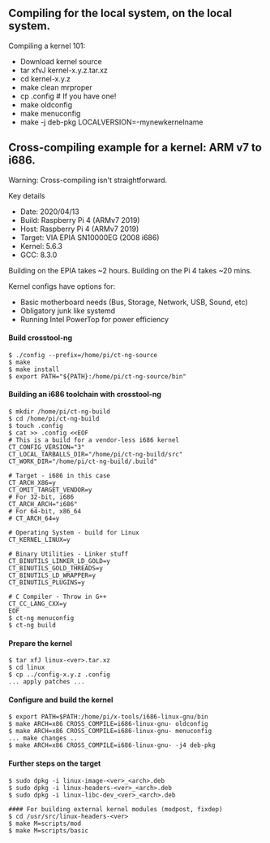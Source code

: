 ## Compiling for the local system, on the local system.

Compiling a kernel 101:

* Download kernel source
* tar xfvJ kernel-x.y.z.tar.xz
* cd kernel-x.y.z
* make clean mrproper
* cp <config> .config # If you have one!
* make oldconfig
* make menuconfig
* make -j<number of threads> deb-pkg LOCALVERSION=-mynewkernelname

## Cross-compiling example for a kernel: ARM v7 to i686.

Warning: Cross-compiling isn't straightforward.

Key details
- Date:   2020/04/13
- Build:  Raspberry Pi 4 (ARMv7 2019) 
- Host:   Raspberry Pi 4 (ARMv7 2019) 
- Target: VIA EPIA SN10000EG (2008 i686)
- Kernel: 5.6.3
- GCC:	  8.3.0

Building on the EPIA takes ~2 hours. 
Building on the Pi 4 takes ~20 mins.

Kernel configs have options for:
* Basic motherboard needs (Bus, Storage, Network, USB, Sound, etc)
* Obligatory junk like systemd
* Running Intel PowerTop for power efficiency

#### Build crosstool-ng
```
$ ./config --prefix=/home/pi/ct-ng-source
$ make 
$ make install
$ export PATH="${PATH}:/home/pi/ct-ng-source/bin"
```

#### Building an i686 toolchain with crosstool-ng
```
$ mkdir /home/pi/ct-ng-build
$ cd /home/pi/ct-ng-build
$ touch .config
$ cat >> .config <<EOF
# This is a build for a vendor-less i686 kernel
CT_CONFIG_VERSION="3"
CT_LOCAL_TARBALLS_DIR="/home/pi/ct-ng-build/src"
CT_WORK_DIR="/home/pi/ct-ng-build/.build"

# Target - i686 in this case
CT_ARCH_X86=y
CT_OMIT_TARGET_VENDOR=y
# For 32-bit, i686
CT_ARCH_ARCH="i686"
# For 64-bit, x86_64
# CT_ARCH_64=y

# Operating System - build for Linux
CT_KERNEL_LINUX=y

# Binary Utilities - Linker stuff
CT_BINUTILS_LINKER_LD_GOLD=y 
CT_BINUTILS_GOLD_THREADS=y 
CT_BINUTILS_LD_WRAPPER=y
CT_BINUTILS_PLUGINS=y

# C Compiler - Throw in G++
CT_CC_LANG_CXX=y
EOF
$ ct-ng menuconfig
$ ct-ng build
```

#### Prepare the kernel
```
$ tar xfJ linux-<ver>.tar.xz
$ cd linux
$ cp ../config-x.y.z .config
... apply patches ...
```

#### Configure and build the kernel
```
$ export PATH=$PATH:/home/pi/x-tools/i686-linux-gnu/bin
$ make ARCH=x86 CROSS_COMPILE=i686-linux-gnu- oldconfig
$ make ARCH=x86 CROSS_COMPILE=i686-linux-gnu- menuconfig
... make changes ..
$ make ARCH=x86 CROSS_COMPILE=i686-linux-gnu- -j4 deb-pkg
```

#### Further steps on the target
```
$ sudo dpkg -i linux-image-<ver>_<arch>.deb
$ sudo dpkg -i linux-headers-<ver>_<arch>.deb
$ sudo dpkg -i linux-libc-dev_<ver>_<arch>.deb

#### For building external kernel modules (modpost, fixdep)
$ cd /usr/src/linux-headers-<ver>
$ make M=scripts/mod
$ make M=scripts/basic
```
